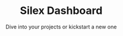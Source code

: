---
lang: en
title: Silex Dashboard
title2: Welcome back!
subtitle: Dive into your projects or kickstart a new one
title2-empty: Welcome, let's get started
subtitle-empty: Create your first project, click on "Create a website"
text-empty1: "Such emptyness..."
text-empty2: "Ready to start your journey?"
add-button: Create website
add-title: Create a new website
add-name-label: Website name
add-name-placeholder: My project website
add-ok: Create
add-cancel: Cancel
list-item-updated: Updated
list-item-created: Created
list-edit: Edit
list-edit-icon: '<svg xmlns="http://www.w3.org/2000/svg" height="1em" viewBox="0 0 448 512"><!--! Font Awesome Free 6.4.2 by @fontawesome - https://fontawesome.com License - https://fontawesome.com/license (Commercial License) Copyright 2023 Fonticons, Inc. --><path fill="#8873fe" d="M368 80h32v32H368V80zM352 32c-17.7 0-32 14.3-32 32H128c0-17.7-14.3-32-32-32H32C14.3 32 0 46.3 0 64v64c0 17.7 14.3 32 32 32V352c-17.7 0-32 14.3-32 32v64c0 17.7 14.3 32 32 32H96c17.7 0 32-14.3 32-32H320c0 17.7 14.3 32 32 32h64c17.7 0 32-14.3 32-32V384c0-17.7-14.3-32-32-32V160c17.7 0 32-14.3 32-32V64c0-17.7-14.3-32-32-32H352zM96 160c17.7 0 32-14.3 32-32H320c0 17.7 14.3 32 32 32V352c-17.7 0-32 14.3-32 32H128c0-17.7-14.3-32-32-32V160zM48 400H80v32H48V400zm320 32V400h32v32H368zM48 112V80H80v32H48z"/></svg>'
list-rename: Rename
list-rename-icon: '<svg xmlns="http://www.w3.org/2000/svg" height="1em" viewBox="0 0 512 512"><!--! Font Awesome Free 6.4.2 by @fontawesome - https://fontawesome.com License - https://fontawesome.com/license (Commercial License) Copyright 2023 Fonticons, Inc. --><path fill="#8873fe" d="M471.6 21.7c-21.9-21.9-57.3-21.9-79.2 0L362.3 51.7l97.9 97.9 30.1-30.1c21.9-21.9 21.9-57.3 0-79.2L471.6 21.7zm-299.2 220c-6.1 6.1-10.8 13.6-13.5 21.9l-29.6 88.8c-2.9 8.6-.6 18.1 5.8 24.6s15.9 8.7 24.6 5.8l88.8-29.6c8.2-2.7 15.7-7.4 21.9-13.5L437.7 172.3 339.7 74.3 172.4 241.7zM96 64C43 64 0 107 0 160V416c0 53 43 96 96 96H352c53 0 96-43 96-96V320c0-17.7-14.3-32-32-32s-32 14.3-32 32v96c0 17.7-14.3 32-32 32H96c-17.7 0-32-14.3-32-32V160c0-17.7 14.3-32 32-32h96c17.7 0 32-14.3 32-32s-14.3-32-32-32H96z"/></svg>'
list-duplicate: Duplicate
list-duplicate-icon: '<svg xmlns="http://www.w3.org/2000/svg" height="1em" viewBox="0 0 448 512"><path fill="#8873fe" d="M384 336H192c-8.8 0-16-7.2-16-16V64c0-8.8 7.2-16 16-16l140.1 0L400 115.9V320c0 8.8-7.2 16-16 16zM192 384H384c35.3 0 64-28.7 64-64V115.9c0-12.7-5.1-24.9-14.1-33.9L366.1 14.1c-9-9-21.2-14.1-33.9-14.1H192c-35.3 0-64 28.7-64 64V320c0 35.3 28.7 64 64 64zM64 128c-35.3 0-64 28.7-64 64V448c0 35.3 28.7 64 64 64H256c35.3 0 64-28.7 64-64V416H272v32c0 8.8-7.2 16-16 16H64c-8.8 0-16-7.2-16-16V192c0-8.8 7.2-16 16-16H96V128H64z"/></svg>'
list-delete: Delete
message-dismiss: Dismiss

---